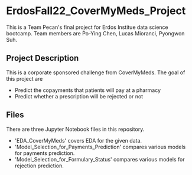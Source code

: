 # ErdosFall22_CoverMyMeds_Project
This is a Team Pecan's final project for Erdos Institue data science bootcamp. Team members are Po-Ying Chen, Lucas Mioranci, Pyongwon Suh.
## Project Description
This is a corporate sponsored challenge from CoverMyMeds. The goal of this project are
- Predict the copayments that patients will pay at a pharmacy
- Predict whether a prescription will be rejected or not
## Files
There are three Jupyter Notebook files in this repository.
- 'EDA_CoverMyMeds' covers EDA for the given data.
- 'Model_Selection_for_Payments_Prediction' compares various models for payments prediction.
- 'Model_Selection_for_Formulary_Status' compares various models for rejection prediction.
